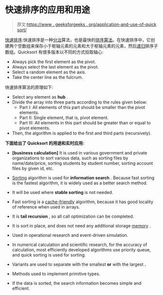 # 快速排序的应用和用途

> 原文:[https://www . geeksforgeeks . org/application-and-use-of-quick sort/](https://www.geeksforgeeks.org/application-and-uses-of-quicksort/)

[快速排序](https://www.geeksforgeeks.org/quick-sort/):快速排序是一种[分治](https://www.geeksforgeeks.org/divide-and-conquer/)算法，也是最快的[排序算法](https://www.geeksforgeeks.org/sorting-algorithms/)。在快速排序中，它创建两个空数组来保存小于枢轴元素的元素和大于枢轴元素的元素，然后[递归](https://www.geeksforgeeks.org/recursion/)排序子数组。Quicksort 有很多版本以不同的方式拾取轴心:

*   Always pick the first element as the pivot.
*   Always select the last element as the pivot.
*   Select a random element as the axis.
*   Take the center line as the fulcrum.

快速排序算法的原理如下:

*   Select any element as **hub** .
*   Divide the array into three parts according to the rules given below:
    *   Part I: All elements of this part should be smaller than the pivot elements.
    *   Part II: Single element, that is, pivot element.
    *   Part III: All elements in this part should be greater than or equal to pivot elements.
*   Then, the algorithm is applied to the first and third parts (recursively).

**下面给出了 Quicksort 的用途和实时应用:**

*   **[business calculation]** It is used in various government and private organizations to sort various data, such as sorting files by name/date/price, sorting students by student number, sorting account files by given id, etc.
*   [Sorting](https://www.geeksforgeeks.org/sorting-algorithms/) algorithm is used for **information search** . Because fast sorting is the fastest algorithm, it is widely used as a better search method.
*   It will be used where **stable sorting** is not needed.
*   Fast sorting is a [cache-friendly](https://www.geeksforgeeks.org/cache-memory-in-computer-organization/) algorithm, because it has good locality of reference when used in arrays.
*   It is **tail recursion** , so all call optimization can be completed.
*   It is sort in place, and does not need any additional storage [memory](https://www.geeksforgeeks.org/introduction-to-memory-and-memory-units/) .
*   Used in operational research and event-driven simulation.
*   In numerical calculation and scientific research, for the accuracy of calculation, most efficiently developed algorithms use priority queue, and quick sorting is used for sorting.

*   Variants are used to separate with the smallest **or** with the largest **.**
*   Methods used to implement primitive types.
*   If the data is sorted, the search information becomes simple and efficient.